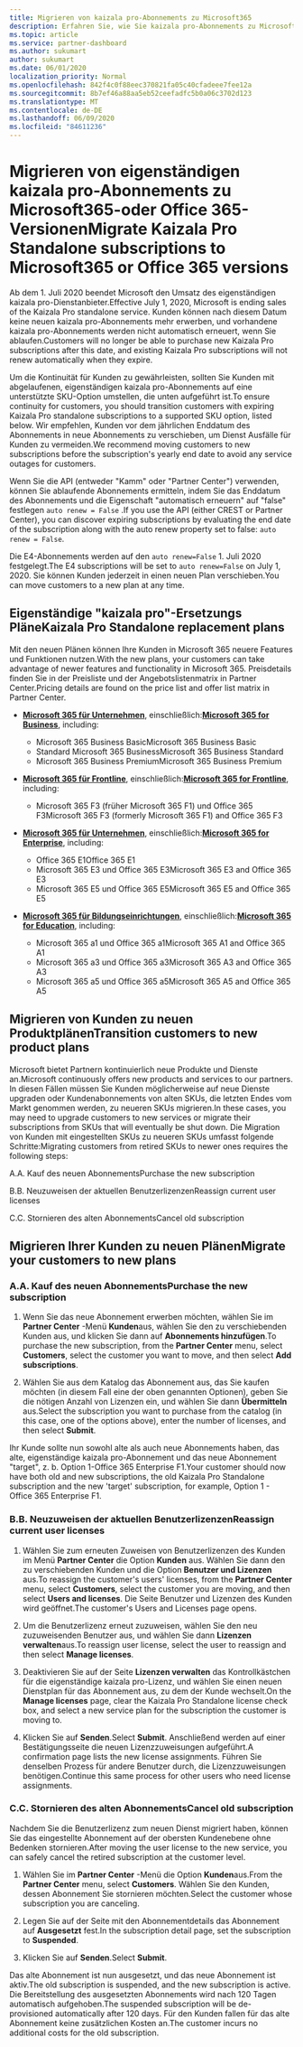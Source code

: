 ```yaml
---
title: Migrieren von kaizala pro-Abonnements zu Microsoft365
description: Erfahren Sie, wie Sie kaizala pro-Abonnements zu Microsoft365-oder Office 365-Versionen migrieren.
ms.topic: article
ms.service: partner-dashboard
ms.author: sukumart
author: sukumart
ms.date: 06/01/2020
localization_priority: Normal
ms.openlocfilehash: 842f4c0f88eec370821fa05c40cfadeee7fee12a
ms.sourcegitcommit: 8b7ef46a88aa5eb52ceefadfc5b0a06c3702d123
ms.translationtype: MT
ms.contentlocale: de-DE
ms.lasthandoff: 06/09/2020
ms.locfileid: "84611236"
---
```

# <a name="migrate-kaizala-pro-standalone-subscriptions-to-microsoft365-or-office-365-versions"></a><span data-ttu-id="23013-103">Migrieren von eigenständigen kaizala pro-Abonnements zu Microsoft365-oder Office 365-Versionen</span><span class="sxs-lookup"><span data-stu-id="23013-103">Migrate Kaizala Pro Standalone subscriptions to Microsoft365 or Office 365 versions</span></span>

<span data-ttu-id="23013-104">Ab dem 1. Juli 2020 beendet Microsoft den Umsatz des eigenständigen kaizala pro-Dienstanbieter.</span><span class="sxs-lookup"><span data-stu-id="23013-104">Effective July 1, 2020, Microsoft is ending sales of the Kaizala Pro standalone service.</span></span> <span data-ttu-id="23013-105">Kunden können nach diesem Datum keine neuen kaizala pro-Abonnements mehr erwerben, und vorhandene kaizala pro-Abonnements werden nicht automatisch erneuert, wenn Sie ablaufen.</span><span class="sxs-lookup"><span data-stu-id="23013-105">Customers will no longer be able to purchase new Kaizala Pro subscriptions after this date, and existing Kaizala Pro subscriptions will not renew automatically when they expire.</span></span>

<span data-ttu-id="23013-106">Um die Kontinuität für Kunden zu gewährleisten, sollten Sie Kunden mit abgelaufenen, eigenständigen kaizala pro-Abonnements auf eine unterstützte SKU-Option umstellen, die unten aufgeführt ist.</span><span class="sxs-lookup"><span data-stu-id="23013-106">To ensure continuity for customers, you should transition customers with expiring Kaizala Pro standalone subscriptions to a supported SKU option, listed below.</span></span> <span data-ttu-id="23013-107">Wir empfehlen, Kunden vor dem jährlichen Enddatum des Abonnements in neue Abonnements zu verschieben, um Dienst Ausfälle für Kunden zu vermeiden.</span><span class="sxs-lookup"><span data-stu-id="23013-107">We recommend moving customers to new subscriptions before the subscription's yearly end date to avoid any service outages for customers.</span></span>

<span data-ttu-id="23013-108">Wenn Sie die API (entweder "Kamm" oder "Partner Center") verwenden, können Sie ablaufende Abonnements ermitteln, indem Sie das Enddatum des Abonnements und die Eigenschaft "automatisch erneuern" auf "false" festlegen `auto renew = False` .</span><span class="sxs-lookup"><span data-stu-id="23013-108">If you use the API (either CREST or Partner Center), you can discover expiring subscriptions by evaluating the end date of the subscription along with the auto renew property set to false: `auto renew = False`.</span></span>

<span data-ttu-id="23013-109">Die E4-Abonnements werden auf den `auto renew=False` 1. Juli 2020 festgelegt.</span><span class="sxs-lookup"><span data-stu-id="23013-109">The E4 subscriptions will be set to `auto renew=False` on July 1, 2020.</span></span> <span data-ttu-id="23013-110">Sie können Kunden jederzeit in einen neuen Plan verschieben.</span><span class="sxs-lookup"><span data-stu-id="23013-110">You can move customers to a new plan at any time.</span></span>

## <a name="kaizala-pro-standalone-replacement-plans"></a><span data-ttu-id="23013-111">Eigenständige "kaizala pro"-Ersetzungs Pläne</span><span class="sxs-lookup"><span data-stu-id="23013-111">Kaizala Pro Standalone replacement plans</span></span>

<span data-ttu-id="23013-112">Mit den neuen Plänen können Ihre Kunden in Microsoft 365 neuere Features und Funktionen nutzen.</span><span class="sxs-lookup"><span data-stu-id="23013-112">With the new plans, your customers can take advantage of newer features and functionality in Microsoft 365.</span></span> <span data-ttu-id="23013-113">Preisdetails finden Sie in der Preisliste und der Angebotslistenmatrix in Partner Center.</span><span class="sxs-lookup"><span data-stu-id="23013-113">Pricing details are found on the price list and offer list matrix in Partner Center.</span></span>

- <span data-ttu-id="23013-114">[**Microsoft 365 für Unternehmen**](https://www.microsoft.com/microsoft-365/compare-all-microsoft-365-products?&activetab=tab:primaryr2), einschließlich:</span><span class="sxs-lookup"><span data-stu-id="23013-114">[**Microsoft 365 for Business**](https://www.microsoft.com/microsoft-365/compare-all-microsoft-365-products?&activetab=tab:primaryr2), including:</span></span>  
   - <span data-ttu-id="23013-115">Microsoft 365 Business Basic</span><span class="sxs-lookup"><span data-stu-id="23013-115">Microsoft 365 Business Basic</span></span>
   - <span data-ttu-id="23013-116">Standard Microsoft 365 Business</span><span class="sxs-lookup"><span data-stu-id="23013-116">Microsoft 365 Business Standard</span></span>
   - <span data-ttu-id="23013-117">Microsoft 365 Business Premium</span><span class="sxs-lookup"><span data-stu-id="23013-117">Microsoft 365 Business Premium</span></span>
    
- <span data-ttu-id="23013-118">[**Microsoft 365 für Frontline**](https://www.microsoft.com/microsoft-365/microsoft-365-enterprise-f3?activetab=pivot:overviewtab), einschließlich:</span><span class="sxs-lookup"><span data-stu-id="23013-118">[**Microsoft 365 for Frontline**](https://www.microsoft.com/microsoft-365/microsoft-365-enterprise-f3?activetab=pivot:overviewtab), including:</span></span>
   - <span data-ttu-id="23013-119">Microsoft 365 F3 (früher Microsoft 365 F1) und Office 365 F3</span><span class="sxs-lookup"><span data-stu-id="23013-119">Microsoft 365 F3 (formerly Microsoft 365 F1) and Office 365 F3</span></span>
    
- <span data-ttu-id="23013-120">[**Microsoft 365 für Unternehmen**](https://www.microsoft.com/microsoft-365/compare-microsoft-365-enterprise-plans), einschließlich:</span><span class="sxs-lookup"><span data-stu-id="23013-120">[**Microsoft 365 for Enterprise**](https://www.microsoft.com/microsoft-365/compare-microsoft-365-enterprise-plans), including:</span></span> 
   - <span data-ttu-id="23013-121">Office 365 E1</span><span class="sxs-lookup"><span data-stu-id="23013-121">Office 365 E1</span></span>
   - <span data-ttu-id="23013-122">Microsoft 365 E3 und Office 365 E3</span><span class="sxs-lookup"><span data-stu-id="23013-122">Microsoft 365 E3 and Office 365 E3</span></span>
   - <span data-ttu-id="23013-123">Microsoft 365 E5 und Office 365 E5</span><span class="sxs-lookup"><span data-stu-id="23013-123">Microsoft 365 E5 and Office 365 E5</span></span>

- <span data-ttu-id="23013-124">[**Microsoft 365 für Bildungseinrichtungen**](https://www.microsoft.com/education/buy-license/microsoft365), einschließlich:</span><span class="sxs-lookup"><span data-stu-id="23013-124">[**Microsoft 365 for Education**](https://www.microsoft.com/education/buy-license/microsoft365), including:</span></span> 
    - <span data-ttu-id="23013-125">Microsoft 365 a1 und Office 365 a1</span><span class="sxs-lookup"><span data-stu-id="23013-125">Microsoft 365 A1 and Office 365 A1</span></span>
    - <span data-ttu-id="23013-126">Microsoft 365 a3 und Office 365 a3</span><span class="sxs-lookup"><span data-stu-id="23013-126">Microsoft 365 A3 and Office 365 A3</span></span>
    - <span data-ttu-id="23013-127">Microsoft 365 a5 und Office 365 a5</span><span class="sxs-lookup"><span data-stu-id="23013-127">Microsoft 365 A5 and Office 365 A5</span></span>

## <a name="transition-customers-to-new-product-plans"></a><span data-ttu-id="23013-128">Migrieren von Kunden zu neuen Produktplänen</span><span class="sxs-lookup"><span data-stu-id="23013-128">Transition customers to new product plans</span></span>

<span data-ttu-id="23013-129">Microsoft bietet Partnern kontinuierlich neue Produkte und Dienste an.</span><span class="sxs-lookup"><span data-stu-id="23013-129">Microsoft continuously offers new products and services to our partners.</span></span> <span data-ttu-id="23013-130">In diesen Fällen müssen Sie Kunden möglicherweise auf neue Dienste upgraden oder Kundenabonnements von alten SKUs, die letzten Endes vom Markt genommen werden, zu neueren SKUs migrieren.</span><span class="sxs-lookup"><span data-stu-id="23013-130">In these cases, you may need to upgrade customers to new services or migrate their subscriptions from SKUs that will eventually be shut down.</span></span> <span data-ttu-id="23013-131">Die Migration von Kunden mit eingestellten SKUs zu neueren SKUs umfasst folgende Schritte:</span><span class="sxs-lookup"><span data-stu-id="23013-131">Migrating customers from retired SKUs to newer ones requires the following steps:</span></span>

<span data-ttu-id="23013-132">A.</span><span class="sxs-lookup"><span data-stu-id="23013-132">A.</span></span> <span data-ttu-id="23013-133">Kauf des neuen Abonnements</span><span class="sxs-lookup"><span data-stu-id="23013-133">Purchase the new subscription</span></span>

<span data-ttu-id="23013-134">B.</span><span class="sxs-lookup"><span data-stu-id="23013-134">B.</span></span> <span data-ttu-id="23013-135">Neuzuweisen der aktuellen Benutzerlizenzen</span><span class="sxs-lookup"><span data-stu-id="23013-135">Reassign current user licenses</span></span>

<span data-ttu-id="23013-136">C.</span><span class="sxs-lookup"><span data-stu-id="23013-136">C.</span></span> <span data-ttu-id="23013-137">Stornieren des alten Abonnements</span><span class="sxs-lookup"><span data-stu-id="23013-137">Cancel old subscription</span></span>


## <a name="migrate-your-customers-to-new-plans"></a><span data-ttu-id="23013-138">Migrieren Ihrer Kunden zu neuen Plänen</span><span class="sxs-lookup"><span data-stu-id="23013-138">Migrate your customers to new plans</span></span>

### <a name="a-purchase-the-new-subscription"></a><span data-ttu-id="23013-139">A.</span><span class="sxs-lookup"><span data-stu-id="23013-139">A.</span></span> <span data-ttu-id="23013-140">Kauf des neuen Abonnements</span><span class="sxs-lookup"><span data-stu-id="23013-140">Purchase the new subscription</span></span>

1. <span data-ttu-id="23013-141">Wenn Sie das neue Abonnement erwerben möchten, wählen Sie im **Partner Center** -Menü **Kunden**aus, wählen Sie den zu verschiebenden Kunden aus, und klicken Sie dann auf **Abonnements hinzufügen**.</span><span class="sxs-lookup"><span data-stu-id="23013-141">To purchase the new subscription, from the **Partner Center** menu, select **Customers**, select the customer you want to move, and then select **Add subscriptions**.</span></span>

2. <span data-ttu-id="23013-142">Wählen Sie aus dem Katalog das Abonnement aus, das Sie kaufen möchten (in diesem Fall eine der oben genannten Optionen), geben Sie die nötigen Anzahl von Lizenzen ein, und wählen Sie dann **Übermitteln** aus.</span><span class="sxs-lookup"><span data-stu-id="23013-142">Select the subscription you want to purchase from the catalog (in this case, one of the options above), enter the number of licenses, and then select **Submit**.</span></span>

<span data-ttu-id="23013-143">Ihr Kunde sollte nun sowohl alte als auch neue Abonnements haben, das alte, eigenständige kaizala pro-Abonnement und das neue Abonnement "target", z. b. Option 1-Office 365 Enterprise F1.</span><span class="sxs-lookup"><span data-stu-id="23013-143">Your customer should now have both old and new subscriptions, the old Kaizala Pro Standalone subscription and the new 'target' subscription, for example, Option 1 - Office 365 Enterprise F1.</span></span>

### <a name="b-reassign-current-user-licenses"></a><span data-ttu-id="23013-144">B.</span><span class="sxs-lookup"><span data-stu-id="23013-144">B.</span></span> <span data-ttu-id="23013-145">Neuzuweisen der aktuellen Benutzerlizenzen</span><span class="sxs-lookup"><span data-stu-id="23013-145">Reassign current user licenses</span></span>

1. <span data-ttu-id="23013-146">Wählen Sie zum erneuten Zuweisen von Benutzerlizenzen des Kunden im Menü **Partner Center** die Option **Kunden** aus. Wählen Sie dann den zu verschiebenden Kunden und die Option **Benutzer und Lizenzen** aus.</span><span class="sxs-lookup"><span data-stu-id="23013-146">To reassign the customer's users' licenses, from the **Partner Center** menu, select **Customers**, select the customer you are moving, and then select **Users and licenses**.</span></span> <span data-ttu-id="23013-147">Die Seite Benutzer und Lizenzen des Kunden wird geöffnet.</span><span class="sxs-lookup"><span data-stu-id="23013-147">The customer's Users and Licenses page opens.</span></span>

2. <span data-ttu-id="23013-148">Um die Benutzerlizenz erneut zuzuweisen, wählen Sie den neu zuzuweisenden Benutzer aus, und wählen Sie dann **Lizenzen verwalten**aus.</span><span class="sxs-lookup"><span data-stu-id="23013-148">To reassign user license, select the user to reassign and then select **Manage licenses**.</span></span>

3. <span data-ttu-id="23013-149">Deaktivieren Sie auf der Seite **Lizenzen verwalten** das Kontrollkästchen für die eigenständige kaizala pro-Lizenz, und wählen Sie einen neuen Dienstplan für das Abonnement aus, zu dem der Kunde wechselt.</span><span class="sxs-lookup"><span data-stu-id="23013-149">On the **Manage licenses** page, clear the Kaizala Pro Standalone license check box, and select a new service plan for the subscription the customer is moving to.</span></span>

4.  <span data-ttu-id="23013-150">Klicken Sie auf **Senden**.</span><span class="sxs-lookup"><span data-stu-id="23013-150">Select **Submit**.</span></span> <span data-ttu-id="23013-151">Anschließend werden auf einer Bestätigungsseite die neuen Lizenzzuweisungen aufgeführt.</span><span class="sxs-lookup"><span data-stu-id="23013-151">A confirmation page lists the new license assignments.</span></span> <span data-ttu-id="23013-152">Führen Sie denselben Prozess für andere Benutzer durch, die Lizenzzuweisungen benötigen.</span><span class="sxs-lookup"><span data-stu-id="23013-152">Continue this same process for other users who need license assignments.</span></span>

### <a name="c-cancel-old-subscription"></a><span data-ttu-id="23013-153">C.</span><span class="sxs-lookup"><span data-stu-id="23013-153">C.</span></span> <span data-ttu-id="23013-154">Stornieren des alten Abonnements</span><span class="sxs-lookup"><span data-stu-id="23013-154">Cancel old subscription</span></span>

<span data-ttu-id="23013-155">Nachdem Sie die Benutzerlizenz zum neuen Dienst migriert haben, können Sie das eingestellte Abonnement auf der obersten Kundenebene ohne Bedenken stornieren.</span><span class="sxs-lookup"><span data-stu-id="23013-155">After moving the user license to the new service, you can safely cancel the retired subscription at the customer level.</span></span>

1.  <span data-ttu-id="23013-156">Wählen Sie im **Partner Center** -Menü die Option **Kunden**aus.</span><span class="sxs-lookup"><span data-stu-id="23013-156">From the **Partner Center** menu, select **Customers**.</span></span> <span data-ttu-id="23013-157">Wählen Sie den Kunden, dessen Abonnement Sie stornieren möchten.</span><span class="sxs-lookup"><span data-stu-id="23013-157">Select the customer whose subscription you are canceling.</span></span>

2.  <span data-ttu-id="23013-158">Legen Sie auf der Seite mit den Abonnementdetails das Abonnement auf **Ausgesetzt** fest.</span><span class="sxs-lookup"><span data-stu-id="23013-158">In the subscription detail page, set the subscription to **Suspended**.</span></span>

3.  <span data-ttu-id="23013-159">Klicken Sie auf **Senden**.</span><span class="sxs-lookup"><span data-stu-id="23013-159">Select **Submit**.</span></span>

<span data-ttu-id="23013-160">Das alte Abonnement ist nun ausgesetzt, und das neue Abonnement ist aktiv.</span><span class="sxs-lookup"><span data-stu-id="23013-160">The old subscription is suspended, and the new subscription is active.</span></span> <span data-ttu-id="23013-161">Die Bereitstellung des ausgesetzten Abonnements wird nach 120 Tagen automatisch aufgehoben.</span><span class="sxs-lookup"><span data-stu-id="23013-161">The suspended subscription will be de-provisioned automatically after 120 days.</span></span> <span data-ttu-id="23013-162">Für den Kunden fallen für das alte Abonnement keine zusätzlichen Kosten an.</span><span class="sxs-lookup"><span data-stu-id="23013-162">The customer incurs no additional costs for the old subscription.</span></span>
